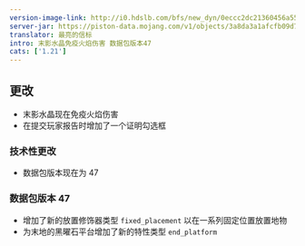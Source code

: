 ```yaml
---
version-image-link: http://i0.hdslb.com/bfs/new_dyn/0eccc2dc21360456a55af41c761b4c52558830935.jpg
server-jar: https://piston-data.mojang.com/v1/objects/3a8da3a1afcfb09d701fa17e405d09cd0c635748/server.jar
translator: 最亮的信标
intro: 末影水晶免疫火焰伤害 数据包版本47
cats: ['1.21']
---
```

## 更改
* 末影水晶现在免疫火焰伤害
* 在提交玩家报告时增加了一个证明勾选框

### 技术性更改
* 数据包版本现在为 47

### 数据包版本 47
* 增加了新的放置修饰器类型 `fixed_placement` 以在一系列固定位置放置地物
* 为末地的黑曜石平台增加了新的特性类型 `end_platform`
